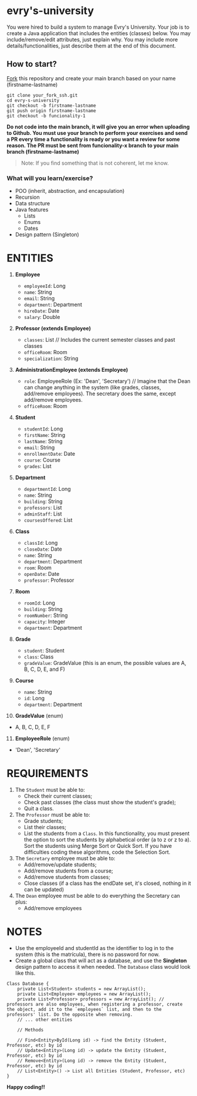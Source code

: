 # evry's-university
You were hired to build a system to manage Evry's University. Your job is to create a Java application that includes the entities (classes) below. You may include/remove/edit attributes, just explain why. You may include more details/functionalities, just describe them at the end of this document.

## How to start?

[Fork](https://docs.github.com/pt/pull-requests/collaborating-with-pull-requests/working-with-forks/fork-a-repo#:~:text=No%20canto%20superior%20direito%20da%20p%C3%A1gina%2C%20clique%20em%20Criar%20Fork.) this repository and create your main branch based on your name (firstname-lastname)

```
git clone your_fork_ssh.git
cd evry-s-university
git checkout -b firstname-lastname
git push origin firstname-lastname
git checkout -b funcionality-1
```

**Do not code into the main branch, it will give you an error when uploading to Github. You must use your branch to perform your exercises and send a PR every time a functionality is ready or you want a review for some reason. The PR must be sent from funcionality-x branch to your main branch (firstname-lastname)**

> Note: If you find something that is not coherent, let me know.

### What will you learn/exercise?

- POO (inherit, abstraction, and encapsulation)
- Recursion
- Data structure
- Java features
    - Lists
    - Enums
    - Dates
- Design pattern (Singleton)

# ENTITIES

1. **Employee**
   - `employeeId`: Long
   - `name`: String
   - `email`: String
   - `department`: Department
   - `hireDate`: Date
   - `salary`: Double

2. **Professor (extends Employee)**
   - `classes`: List<Class> // Includes the current semester classes and past classes
   - `officeRoom`: Room
   - `specialization`: String

3. **AdministrationEmployee (extends Employee)**
   - `role`: EmployeeRole (Ex: 'Dean', 'Secretary') // Imagine that the Dean can change anything in the system (like grades, classes, add/remove employees). The secretary does the same, except add/remove employees.
   - `officeRoom`: Room

4. **Student**
   - `studentId`: Long
   - `firstName`: String
   - `lastName`: String
   - `email`: String
   - `enrollmentDate`: Date
   - `course`: Course
   - `grades`: List<Grade>

5. **Department**
   - `departmentId`: Long
   - `name`: String
   - `building`: String
   - `professors`: List<Professor>
   - `adminStaff`: List<AdministrationEmployee>
   - `coursesOffered`: List<Course>

6. **Class**
   - `classId`: Long
   - `closeDate`: Date
   - `name`: String
   - `department`: Department
   - `room`: Room
   - `openDate`: Date
   - `professor`: Professor

7. **Room**
   - `roomId`: Long
   - `building`: String
   - `roomNumber`: String
   - `capacity`: Integer
   - `department`: Department

8. **Grade**
   - `student`: Student
   - `class`: Class
   - `gradeValue`: GradeValue (this is an enum, the possible values are A, B, C, D, E, and F)

9. **Course**
   - `name`: String
   - `id`: Long
   - `department`: Department
   
10. **GradeValue** (enum)
   - A, B, C, D, E, F

11. **EmployeeRole** (enum)
   - 'Dean', 'Secretary'
   
# REQUIREMENTS


1. The `Student` must be able to:
    - Check their current classes;
    - Check past classes (the class must show the student's grade);
    - Quit a class.
3. The `Professor` must be able to:
    - Grade students;
    - List their classes;
    - List the students from a `Class`. In this functionality, you must present the option to sort the students by alphabetical order (a to z or z to a). Sort the students using Merge Sort or Quick Sort. If you have difficulties coding these algorithms, code the Selection Sort.
5. The `Secretary` employee must be able to:
    - Add/remove/update students;
    - Add/remove students from a course;
    - Add/remove students from classes;
    - Close classes (if a class has the endDate set, it's closed, nothing in it can be updated)
7. The `Dean` employee must be able to do everything the Secretary can plus:
    - Add/remove employees

# NOTES

- Use the employeeId and studentId as the identifier to log in to the system (this is the matrícula), there is no password for now.
- Create a global class that will act as a database, and use the **Singleton** design pattern to access it when needed. The `Database` class would look like this.

```
Class Database {
    private List<Student> students = new ArrayList();
    private List<Employee> employees = new ArrayList();
    private List<Professor> professors = new ArrayList(); // professors are also employees, when registering a professor, create the object, add it to the `employees` list, and then to the professors' list. Do the opposite when removing.
    // ... other entities
    
    // Methods
    
    // Find<Entity>ById(Long id) -> find the Entity (Student, Professor, etc) by id
    // Update<Entity>(Long id) -> update the Entity (Student, Professor, etc) by id
    // Remove<Entity>(Long id) -> remove the Entity (Student, Professor, etc) by id
    // List<Entity>() -> List all Entities (Student, Professor, etc)
}
```

**Happy coding!!**
